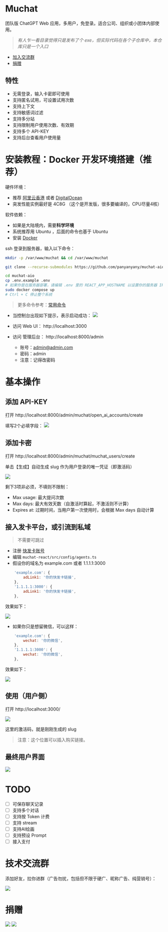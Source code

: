 # Muchat
团队版 ChatGPT Web 应用，多用户，免登录。适合公司、组织或小团体内部使用。

> *有人乍一看目录觉得只是发布了个 exe，但实际代码在各个子仓库中，本仓库只是一个入口*

- [加入交流群](#技术交流群)  
- [捐赠](#捐赠)  

## 特性
- 无需登录，输入卡密即可使用
- 支持匿名试用，可设置试用次数
- 支持上下文
- 支持敏感词过滤
- 支持多分站
- 支持限制用户使用次数、有效期
- 支持多个 API-KEY
- 支持后台查看用户使用量

# 安装教程：Docker 开发环境搭建（推荐）

硬件环境：
- 推荐 [阿里云香港](https://www.aliyun.com/daily-act/ecs/activity_selection?userCode=d3lnfvg1) 或者 [DigitalOcean](https://m.do.co/c/d353e23d928f)
- 突发性能实例最好是 4C8G （这个是开发版，很多要编译的，CPU尽量4核）

软件依赖：
- 如果是大陆境内，需要**科学环境**
- 系统推荐用 Ubuntu ，后面的命令也基于 Ubuntu
- 安装 [Docker](https://docs.docker.com/engine/install/ubuntu/)

ssh 登录到服务器，输入以下命令：

```bash
mkdir -p /var/www/muchat && cd /var/www/muchat

git clone --recurse-submodules https://github.com/panyanyany/muchat-aio          # all in one, 从这里启动整个系统

cd muchat-aio
cp .env.example .env
# 如果你是在服务器部署，请编辑 .env 里的 REACT_APP_HOSTNAME 以设置你的服务器 IP
sudo docker compose up
# Ctrl + C 停止整个系统
```

> 更多命令参考：[常用命令](./docs/常用命令.md)  
  

- 当控制台出现如下提示，表示启动成功：
![](./assets/img/allup.jpg)

- 访问 Web UI： http://localhost:3000  
- 访问 管理后台： http://localhost:8000/admin
    - 账号：admin@admin.com
    - 密码：admin
    - 注意：记得改密码

# 基本操作
## 添加 API-KEY
打开 http://localhost:8000/admin/muchat/open_ai_accounts/create

填写2个必填字段：
![](./assets/img/OpenAi%E8%B4%A6%E5%8F%B7%E7%AE%A1%E7%90%86-Add.jpg)

## 添加卡密
打开 http://localhost:8000/admin/muchat/muchat_users/create

单击【生成】自动生成 slug 作为用户登录的唯一凭证（即激活码）

![](./assets/img/%E7%94%A8%E6%88%B7%E7%AE%A1%E7%90%86-Add.jpg)

剩下3项非必须，不填则不限制：
- Max usage: 最大提问次数
- Max days: 最大有效天数（自激活时算起，不激活则不计算）
- Expires at: 过期时间，当用户第一次使用时，会根据 Max days 自动计算

## 接入发卡平台，或引流到私域
> 不需要可跳过

- 注册 [快发卡账号](http://www.kuaifaka.net/invitied?code=23957281)
- 编辑 `muchat-react/src/config/agents.ts`
- 假设你的域名为 example.com 或者 1.1.1.1:3000
```javascript
    'example.com': {
        adLink1: '你的快发卡链接',
    },
    '1.1.1.1:3000': {
        adLink1: '你的快发卡链接',
    },
```
效果如下：  

![](./assets/img/%E6%BF%80%E6%B4%BB%E7%A0%81%E5%BC%B9%E7%AA%97-fk.jpg)
  
- 如果你只是想留微信，可以这样：
```javascript
    'example.com': {
        wechat: '你的微信',
    },
    '1.1.1.1:3000': {
        wechat: '你的微信',
    },
```
效果如下：  

![](./assets/img/%E6%BF%80%E6%B4%BB%E7%A0%81%E5%BC%B9%E7%AA%97-wx.jpg)

## 使用（用户侧）
打开 http://localhost:3000/

![](./assets/img/%E8%BE%93%E5%85%A5%E6%BF%80%E6%B4%BB%E7%A0%81.jpg)

这里的激活码，就是刚刚生成的 slug  

> 注意：这个位置可以插入购买链接。

## 最终用户界面

![](./assets/img/%E7%94%A8%E6%88%B7%E7%95%8C%E9%9D%A2.jpg)

# TODO
- [ ] 可保存聊天记录
- [ ] 支持多个对话
- [ ] 支持按 Token 计费
- [ ] 支持 stream
- [ ] 支持AI绘画
- [ ] 支持预设 Prompt
- [ ] 接入支付

# 技术交流群

添加好友，拉你进群（广告勿扰，包括但不限于硬广、昵称广告、纯营销号）：

![](./assets/img/wechat.jpg)

# 捐赠

![](./assets/img/alipay.jpg)
![](./assets/img/wechatpay.jpg)